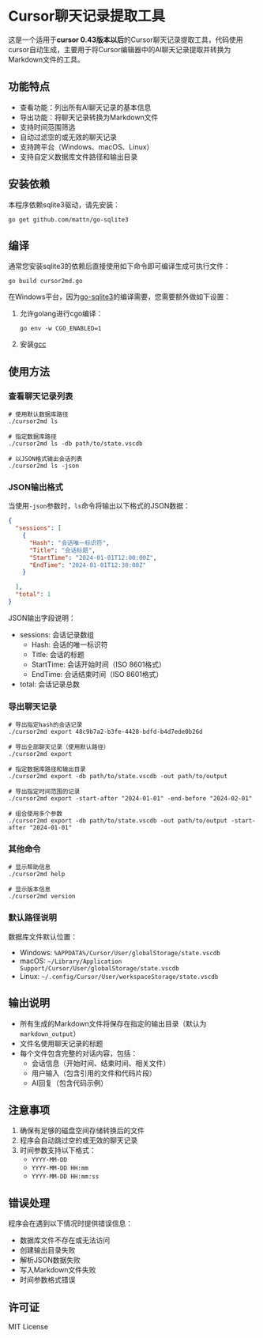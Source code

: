 # Cursor聊天记录提取工具

这是一个适用于**cursor 0.43版本以后**的Cursor聊天记录提取工具，代码使用cursor自动生成，主要用于将Cursor编辑器中的AI聊天记录提取并转换为Markdown文件的工具。



## 功能特点

- 查看功能：列出所有AI聊天记录的基本信息
- 导出功能：将聊天记录转换为Markdown文件
- 支持时间范围筛选
- 自动过滤空的或无效的聊天记录
- 支持跨平台（Windows、macOS、Linux）
- 支持自定义数据库文件路径和输出目录

## 安装依赖

本程序依赖sqlite3驱动，请先安装：

```shell
go get github.com/mattn/go-sqlite3
```

## 编译

通常您安装sqlite3的依赖后直接使用如下命令即可编译生成可执行文件：

```shell
go build cursor2md.go
```

在Windows平台，因为[go-sqlite3](github.com/mattn/go-sqlite3)的编译需要，您需要额外做如下设置：

1. 允许golang进行cgo编译：
   ```shell
   go env -w CGO_ENABLED=1
   ```

2. 安装[gcc](https://jmeubank.github.io/tdm-gcc/)

## 使用方法

### 查看聊天记录列表

```shell
# 使用默认数据库路径
./cursor2md ls

# 指定数据库路径
./cursor2md ls -db path/to/state.vscdb

# 以JSON格式输出会话列表
./cursor2md ls -json
```

### JSON输出格式

当使用`-json`参数时，`ls`命令将输出以下格式的JSON数据：

```json
{
  "sessions": [
    {
      "Hash": "会话唯一标识符",
      "Title": "会话标题",
      "StartTime": "2024-01-01T12:00:00Z",
      "EndTime": "2024-01-01T12:30:00Z"
    }
    
  ],
  "total": 1
}
```

JSON输出字段说明：
- sessions: 会话记录数组
    - Hash: 会话的唯一标识符
    - Title: 会话的标题
    - StartTime: 会话开始时间（ISO 8601格式）
    - EndTime: 会话结束时间（ISO 8601格式）
- total: 会话记录总数

### 导出聊天记录

```shell
# 导出指定hash的会话记录
./cursor2md export 48c9b7a2-b3fe-4428-bdfd-b4d7ede0b26d

# 导出全部聊天记录（使用默认路径）
./cursor2md export

# 指定数据库路径和输出目录
./cursor2md export -db path/to/state.vscdb -out path/to/output

# 导出指定时间范围的记录
./cursor2md export -start-after "2024-01-01" -end-before "2024-02-01"

# 组合使用多个参数
./cursor2md export -db path/to/state.vscdb -out path/to/output -start-after "2024-01-01"
```

### 其他命令

```shell
# 显示帮助信息
./cursor2md help

# 显示版本信息
./cursor2md version
```

### 默认路径说明

数据库文件默认位置：
- Windows: `%APPDATA%/Cursor/User/globalStorage/state.vscdb`
- macOS: `~/Library/Application Support/Cursor/User/globalStorage/state.vscdb`
- Linux: `~/.config/Cursor/User/workspaceStorage/state.vscdb`

## 输出说明

- 所有生成的Markdown文件将保存在指定的输出目录（默认为`markdown_output`）
- 文件名使用聊天记录的标题
- 每个文件包含完整的对话内容，包括：
    - 会话信息（开始时间、结束时间、相关文件）
    - 用户输入（包含引用的文件和代码片段）
    - AI回复（包含代码示例）

## 注意事项

1. 确保有足够的磁盘空间存储转换后的文件
2. 程序会自动跳过空的或无效的聊天记录
3. 时间参数支持以下格式：
    - `YYYY-MM-DD`
    - `YYYY-MM-DD HH:mm`
    - `YYYY-MM-DD HH:mm:ss`

## 错误处理

程序会在遇到以下情况时提供错误信息：
- 数据库文件不存在或无法访问
- 创建输出目录失败
- 解析JSON数据失败
- 写入Markdown文件失败
- 时间参数格式错误

## 许可证

MIT License